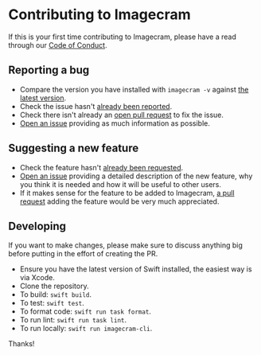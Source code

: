 # Contributing to Imagecram

If this is your first time contributing to Imagecram, please have a read through our [Code of Conduct](https://github.com/lordcodes/imagecram/blob/master/CODE_OF_CONDUCT.md).

## Reporting a bug

* Compare the version you have installed with `imagecram -v` against [the latest version](https://github.com/lordcodes/imagecram/releases).
* Check the issue hasn't [already been reported](https://github.com/lordcodes/imagecram/issues).
* Check there isn't already an [open pull request](https://github.com/lordcodes/imagecram/pulls) to fix the issue.
* [Open an issue](https://github.com/lordcodes/imagecram/issues/new/choose) providing as much information as possible.

## Suggesting a new feature

* Check the feature hasn't [already been requested](https://github.com/lordcodes/imagecram/issues).
* [Open an issue](https://github.com/lordcodes/imagecram/issues/new/choose) providing a detailed description of the new feature, why you think it is needed and how it will be useful to other users.
* If it makes sense for the feature to be added to Imagecram, [a pull request](https://github.com/lordcodes/imagecram/compare) adding the feature would be very much appreciated.

## Developing

If you want to make changes, please make sure to discuss anything big before putting in the effort of creating the PR.

* Ensure you have the latest version of Swift installed, the easiest way is via Xcode.
* Clone the repository.
* To build: `swift build`.
* To test: `swift test`.
* To format code: `swift run task format`.
* To run lint: `swift run task lint`.
* To run locally: `swift run imagecram-cli`.

Thanks!
